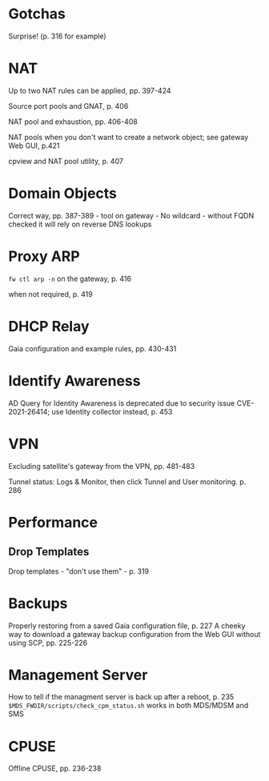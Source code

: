 # Gotchas
Surprise! (p. 316 for example)

# NAT
Up to two NAT rules can be applied, pp. 397-424

Source port pools and GNAT, p. 406

NAT pool and exhaustion, pp. 406-408

NAT pools when you don't want to create a network object; see gateway Web GUI, p.421

cpview and NAT pool utility, p. 407
# Domain Objects
Correct way, pp. 387-389
    - tool on gateway
    - No wildcard
    - without FQDN checked it will rely on reverse DNS lookups
# Proxy ARP
`fw ctl arp -n` on the gateway, p. 416

when not required, p. 419
# DHCP Relay
Gaia configuration and example rules, pp. 430-431
# Identify Awareness
AD Query for Identity Awareness is deprecated due to security issue CVE-2021-26414; use Identity collector instead, p. 453
# VPN
Excluding satellite's gateway from the VPN, pp. 481-483

Tunnel status: Logs & Monitor, then click Tunnel and User monitoring. p. 286
# Performance
## Drop Templates
Drop templates - "don't use them" - p. 319
# Backups
Properly restoring from a saved Gaia configuration file, p. 227
A cheeky way to download a gateway backup configuration from the Web GUI without using SCP, pp. 225-226
# Management Server
How to tell if the managment server is back up after a reboot, p. 235
`$MDS_FWDIR/scripts/check_cpm_status.sh` works in both MDS/MDSM and SMS
# CPUSE
Offline CPUSE, pp. 236-238
